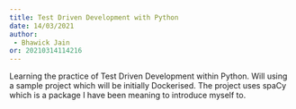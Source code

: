 ```yaml
---
title: Test Driven Development with Python
date: 14/03/2021 
author:
 - Bhawick Jain
or: 20210314114216
---
```


Learning the practice of Test Driven Development within Python. Will using a sample project which will be initially Dockerised. The project uses spaCy which is a package I have been meaning to introduce myself to.

